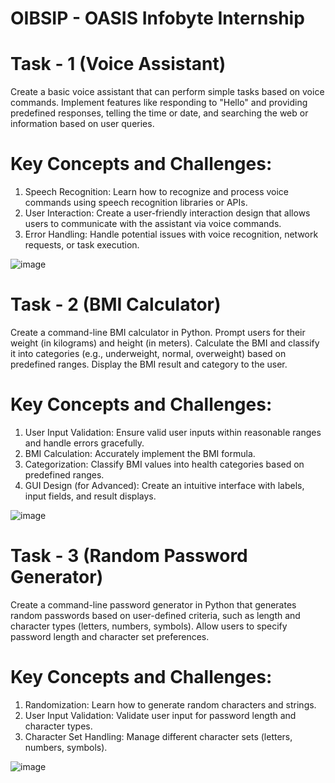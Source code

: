 # OIBSIP - OASIS Infobyte Internship 

# Task - 1 (Voice Assistant)

Create a basic voice assistant that can perform simple tasks based on voice commands. Implement features like responding to "Hello" and providing predefined responses, telling the time or date, and searching the web or information based on user queries.

# Key Concepts and Challenges:

1. Speech Recognition: Learn how to recognize and process voice commands using speech recognition libraries or APIs.
2. User Interaction: Create a user-friendly interaction design that allows users to communicate with the assistant via voice commands.
3. Error Handling: Handle potential issues with voice recognition, network requests, or task execution.

![image](https://github.com/harshgithup/OIBSIP/assets/116560172/08929844-4d46-4f4d-bacf-e60a43226225)


# Task - 2 (BMI Calculator)

Create a command-line BMI calculator in Python. Prompt users for their weight (in kilograms) and height (in meters). Calculate the BMI and classify it into categories (e.g., underweight, normal, overweight) based on predefined ranges. Display the BMI result and category to the user.

# Key Concepts and Challenges:

1. User Input Validation: Ensure valid user inputs within reasonable ranges and handle errors gracefully.
2. BMI Calculation: Accurately implement the BMI formula.
3. Categorization: Classify BMI values into health categories based on predefined ranges.
4. GUI Design (for Advanced): Create an intuitive interface with labels, input fields, and result displays. 

![image](https://github.com/harshgithup/OIBSIP/assets/116560172/f1e2a430-2d4b-4810-a679-e85bd6cec1e1)


# Task - 3 (Random Password Generator)

Create a command-line password generator in Python that generates random passwords based on user-defined criteria, such as length and character types (letters, numbers, symbols). Allow users to specify password length and character set preferences.

# Key Concepts and Challenges:

1. Randomization: Learn how to generate random characters and strings.
2. User Input Validation: Validate user input for password length and character types.
3. Character Set Handling: Manage different character sets (letters, numbers, symbols).


![image](https://github.com/harshgithup/OIBSIP/assets/116560172/7c7848bb-d72f-43c8-bbfb-14b6ae4eefc3)
